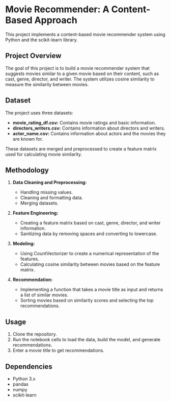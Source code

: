 # Movie Recommender: A Content-Based Approach

This project implements a content-based movie recommender system using Python and the scikit-learn library.

## Project Overview

The goal of this project is to build a movie recommender system that suggests movies similar to a given movie based on their content, such as cast, genre, director, and writer. The system utilizes cosine similarity to measure the similarity between movies.

## Dataset

The project uses three datasets:

* **movie_rating_df.csv:** Contains movie ratings and basic information.
* **directors_writers.csv:** Contains information about directors and writers.
* **actor_name.csv:** Contains information about actors and the movies they are known for.

These datasets are merged and preprocessed to create a feature matrix used for calculating movie similarity.

## Methodology

1. **Data Cleaning and Preprocessing:**
   * Handling missing values.
   * Cleaning and formatting data.
   * Merging datasets.

2. **Feature Engineering:**
   * Creating a feature matrix based on cast, genre, director, and writer information.
   * Sanitizing data by removing spaces and converting to lowercase.

3. **Modeling:**
   * Using CountVectorizer to create a numerical representation of the features.
   * Calculating cosine similarity between movies based on the feature matrix.

4. **Recommendation:**
   * Implementing a function that takes a movie title as input and returns a list of similar movies.
   * Sorting movies based on similarity scores and selecting the top recommendations.

## Usage

1. Clone the repository.
2. Run the notebook cells to load the data, build the model, and generate recommendations.
3. Enter a movie title to get recommendations.

## Dependencies

* Python 3.x
* pandas
* numpy
* scikit-learn
